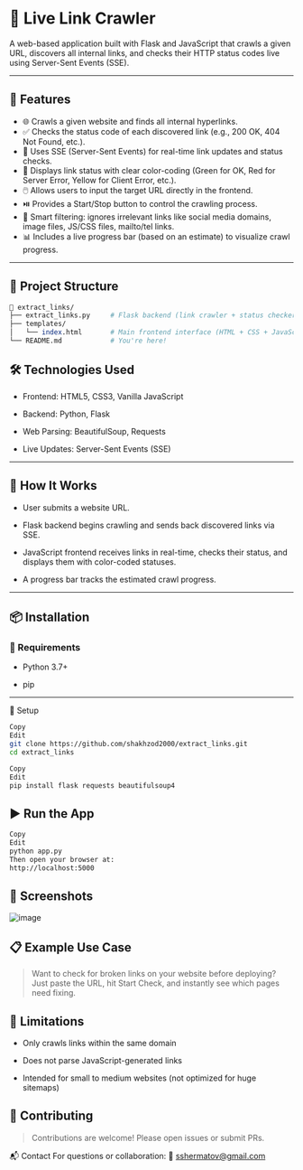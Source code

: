 # 🔗 Live Link Crawler

A web-based application built with Flask and JavaScript that crawls a given URL, discovers all internal links, and checks their HTTP status codes live using Server-Sent Events (SSE).

---

## 🚀 Features

* 🌐 Crawls a given website and finds all internal hyperlinks.
* ✅ Checks the status code of each discovered link (e.g., 200 OK, 404 Not Found, etc.).
* 📡 Uses SSE (Server-Sent Events) for real-time link updates and status checks.
* 🎨 Displays link status with clear color-coding (Green for OK, Red for Server Error, Yellow for Client Error, etc.).
* 🖱️ Allows users to input the target URL directly in the frontend.
* ⏯️ Provides a Start/Stop button to control the crawling process.
* 🧠 Smart filtering: ignores irrelevant links like social media domains, image files, JS/CSS files, mailto/tel links.
* 📊 Includes a live progress bar (based on an estimate) to visualize crawl progress.

---

## 📂 Project Structure

```perl
📁 extract_links/
├── extract_links.py     # Flask backend (link crawler + status checker + SSE stream)
├── templates/
│   └── index.html       # Main frontend interface (HTML + CSS + JavaScript)
└── README.md            # You're here!
```

## 🛠️ Technologies Used

* Frontend: HTML5, CSS3, Vanilla JavaScript

* Backend: Python, Flask

* Web Parsing: BeautifulSoup, Requests

* Live Updates: Server-Sent Events (SSE)

---

## 🧪 How It Works

* User submits a website URL.

* Flask backend begins crawling and sends back discovered links via SSE.

* JavaScript frontend receives links in real-time, checks their status, and displays them with color-coded statuses.

* A progress bar tracks the estimated crawl progress.

---

## 📦 Installation
### 🔧 Requirements
* Python 3.7+

* pip

---

🧰 Setup
```bash
Copy
Edit
git clone https://github.com/shakhzod2000/extract_links.git
cd extract_links
```

```bash
Copy
Edit
pip install flask requests beautifulsoup4
```

## ▶️ Run the App
```bash
Copy
Edit
python app.py
Then open your browser at:
http://localhost:5000
```

## 📸 Screenshots
![image](https://github.com/user-attachments/assets/0be870a6-548a-43d5-add3-7f42d4e4070a)


## 📋 Example Use Case
> Want to check for broken links on your website before deploying? Just paste the URL, hit Start Check, and instantly see which pages need fixing.

## 🚧 Limitations
* Only crawls links within the same domain

* Does not parse JavaScript-generated links

* Intended for small to medium websites (not optimized for huge sitemaps)

## 🤝 Contributing
> Contributions are welcome! Please open issues or submit PRs.

📬 Contact
For questions or collaboration: 📧 sshermatov@gmail.com
